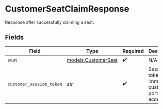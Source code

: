 # CustomerSeatClaimResponse

Response after successfully claiming a seat.


## Fields

| Field                                              | Type                                               | Required                                           | Description                                        |
| -------------------------------------------------- | -------------------------------------------------- | -------------------------------------------------- | -------------------------------------------------- |
| `seat`                                             | [models.CustomerSeat](../models/customerseat.md)   | :heavy_check_mark:                                 | N/A                                                |
| `customer_session_token`                           | *str*                                              | :heavy_check_mark:                                 | Session token for immediate customer portal access |